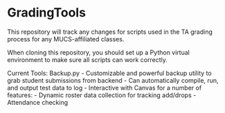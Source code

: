 # GradingTools

This repository will track any changes for scripts used in the TA grading process for any MUCS-affiliated classes.  

When cloning this repository, you should set up a Python virtual environment to make sure all scripts can work correctly. 

Current Tools:
Backup.py
    - Customizable and powerful backup utility to grab student submissions from backend
    - Can automatically compile, run, and output test data to log
    - Interactive with Canvas for a number of features:
        - Dynamic roster data collection for tracking add/drops
        - Attendance checking 
